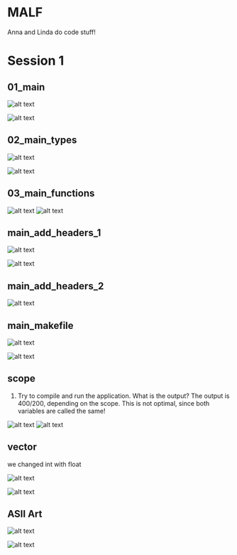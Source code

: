 # MALF
Anna and Linda do code stuff!

# Session 1




## 01_main

![alt text](<01_main/img/Bildschirmfoto 2024-05-23 um 17.06.53.png>)

![alt text](<01_main/img/Screenshot 2024-05-23 174409.png>)

## 02_main_types

![alt text](<01_main/img/Bildschirmfoto 2024-05-23 um 17.47.58.png>)

![alt text](01_main/img/02_main_types_built.png)

## 03_main_functions

![alt text](01_main/img/03_main_functions_built.png)
![alt text](<01_main/img/Bildschirmfoto 2024-05-23 um 17.58.08.png>)

## main_add_headers_1

![alt text](01_main/img/main_add_headers_1.png)

![alt text](<01_main/img/Bildschirmfoto 2024-05-23 um 18.10.57.png>)

## main_add_headers_2

![alt text](01_main/img/main_add_headers_2_error.png)

## main_makefile

![alt text](<01_main/img/Bildschirmfoto 2024-05-23 um 18.17.35.png>)

![alt text](01_main/img/main_makefile.png)

## scope

1. Try to compile and run the application. What is the output?
   The output is 400/200, depending on the scope. This is not optimal, since both variables are called the same! 

![alt text](<02_types_vars/img/Bildschirmfoto 2024-05-23 um 17.06.53.png>)
![alt text](02_types_vars/img/scope.png)

## vector

we changed int with float 

![alt text](<02_types_vars/img/Bildschirmfoto 2024-05-23 um 18.45.56.png>)

![alt text](02_types_vars/img/vectors_anna_built.png)

## ASII Art 

![alt text](04_asciiart/img/ascii_Art.png)

![alt text](04_asciiart/img/error.png)